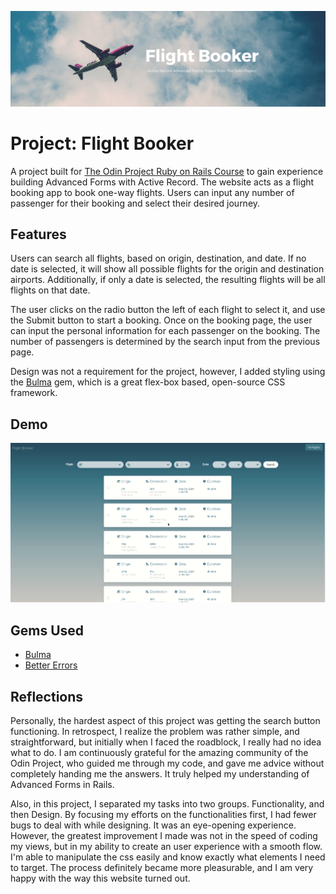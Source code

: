 ![banner](app/assets/images/flight_booker_banner.png)
# Project: Flight Booker
A project built for [The Odin Project Ruby on Rails Course](https://www.theodinproject.com/courses/ruby-on-rails/lessons/building-advanced-forms) to gain experience building Advanced Forms with Active Record. The website acts as a flight booking app to book one-way flights. Users can input any number of passenger for their booking and select their desired journey. 


## Features
Users can search all flights, based on origin, destination, and date. If no date is selected, it will show all possible flights for the origin and destination airports. Additionally, if only a date is selected, the resulting flights will be all flights on that date. 

The user clicks on the radio button the left of each flight to select it, and use the Submit button to start a booking. Once on the booking page, the user can input the personal information for each passenger on the booking. The number of passengers is determined by the search input from the previous page. 

Design was not a requirement for the project, however, I added styling using the [Bulma](https://bulma.io/) gem, which is a great flex-box based, open-source CSS framework. 

## Demo 
![demo](app/assets/images/flight-booker-demo.gif)

## Gems Used 
* [Bulma](https://bulma.io/)
* [Better Errors](https://github.com/BetterErrors/better_errors)

## Reflections 
Personally, the hardest aspect of this project was getting the search button functioning. In retrospect, I realize the problem was rather simple, and straightforward, but initially when I faced the roadblock, I really had no idea what to do. I am continuously grateful for the amazing community of the Odin Project, who guided me through my code, and gave me advice without completely handing me the answers. It truly helped my understanding of Advanced Forms in Rails. 

Also, in this project, I separated my tasks into two groups. Functionality, and then Design. By focusing my efforts on the functionalities first, I had fewer bugs to deal with while designing. It was an eye-opening experience. However, the greatest improvement I made was not in the speed of coding my views, but in my ability to create an user experience with a smooth flow. I'm able to manipulate the css easily and know exactly what elements I need to target. The process definitely became more pleasurable, and I am very happy with the way this website turned out. 